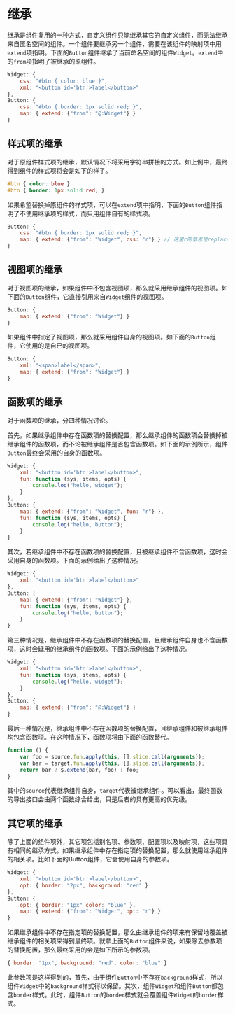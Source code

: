 # 继承

继承是组件复用的一种方式，自定义组件只能继承其它的自定义组件，而无法继承来自匿名空间的组件。一个组件要继承另一个组件，需要在该组件的映射项中用`extend`项指明。下面的`Button`组件继承了当前命名空间的组件`Widget`。`extend`中的`from`项指明了被继承的原组件。

```js
Widget: {
    css: "#btn { color: blue }",
    xml: "<button id='btn'>label</button>"
},
Button: {
    css: "#btn { border: 1px solid red; }",
    map: { extend: {"from": "@:Widget"} }
}
```

## 样式项的继承

对于原组件样式项的继承，默认情况下将采用字符串拼接的方式。如上例中，最终得到组件的样式项将会是如下的样子。

```css
#btn { color: blue }
#btn { border: 1px solid red; }
```


如果希望替换掉原组件的样式项，可以在`extend`项中指明，下面的`Button`组件指明了不使用继承项的样式，而只用组件自有的样式项。

```js
Button: {
    css: "#btn { border: 1px solid red; }",
    map: { extend: {"from": "Widget", css: "r"} } // 这里r的意思是replace
} 
```

## 视图项的继承

对于视图项的继承，如果组件中不包含视图项，那么就采用继承组件的视图项。如下面的`Button`组件，它直接引用来自`Widget`组件的视图项。

```js
Button: {
    map: { extend: {"from": "Widget"} }
}
```

如果组件中指定了视图项，那么就采用组件自身的视图项。如下面的`Button`组件，它使用的是自已的视图项。

```js
Button: {
    xml: "<span>label</span>",
    map: { extend: {"from": "Widget"} }
}
```
 
## 函数项的继承

对于函数项的继承，分四种情况讨论。

首先，如果继承组件中存在函数项的替换配置，那么继承组件的函数项会替换掉被继承组件的函数项，而不论被继承组件是否包含函数项。如下面的示例所示，组件`Button`最终会采用的自身的函数项。

```js
Widget: {
    xml: "<button id='btn'>label</button>",
    fun: function (sys, items, opts) {
        console.log("hello, widget");
    }
},
Button: {
    map: { extend: {"from": "Widget", fun: "r"} },
    fun: function (sys, items, opts) {
        console.log("hello, button");
    }
}
```

其次，若继承组件中不存在函数项的替换配置，且被继承组件不含函数项，这时会采用自身的函数项。下面的示例给出了这种情况。

```js
Widget: {
    xml: "<button id='btn'>label</button>"
},
Button: {
    map: { extend: {"from": "Widget"} },
    fun: function (sys, items, opts) {
        console.log("hello, button");
    }
}
```

第三种情况是，继承组件中不存在函数项的替换配置，且继承组件自身也不含函数项，这时会延用的继承组件的函数项。下面的示例给出了这种情况。

```js
Widget: {
    xml: "<button id='btn'>label</button>",
    fun: function (sys, items, opts) {
        console.log("hello, widget");
    }
},
Button: {
    map: { extend: {"from": "@:Widget"} }
}
```

最后一种情况是，继承组件中不存在函数项的替换配置，且继承组件和被继承组件均包含函数项。在这种情况下，函数项将由下面的函数替代。

```js
function () {
    var foo = source.fun.apply(this, [].slice.call(arguments));
    var bar = target.fun.apply(this, [].slice.call(arguments));
    return bar ? $.extend(bar, foo) : foo;
} 
```

其中的`source`代表继承组件自身，`target`代表被继承组件。可以看出，最终函数的导出接口会由两个函数综合给出，只是后者的具有更高的优先级。

## 其它项的继承

除了上面的组件项外，其它项包括别名项、参数项、配置项以及映射项，这些项具有相同的继承方式。如果继承组件中存在指定项的替换配置，那么就使用继承组件的相关项。比如下面的Button组件，它会使用自身的参数项。

```js
Widget: {
    xml: "<button id='btn'>label</button>",
    opt: { border: "2px", background: "red" }
},
Button: {
    opt: { border: "1px" color: "blue" },
    map: { extend: {"from": "Widget", opt: "r"} }
} 
```

如果继承组件中不存在指定项的替换配置，那么由继承组件的项来有保留地覆盖被继承组件的相关项来得到最终项。就拿上面的`Button`组件来说，如果除去参数项的替换配置，那么最终采用的会是如下所示的参数项。

```js
{ border: "1px", background: "red", color: "blue" }
```

此参数项是这样得到的，首先，由于组件`Button`中不存在`background`样式，所以组件`Widget`中的`background`样式得以保留。其次，组件`Widget`和组件`Button`都包含`border`样式。此时，组件`Button`的`border`样式就会覆盖组件`Widget`的`border`样式。